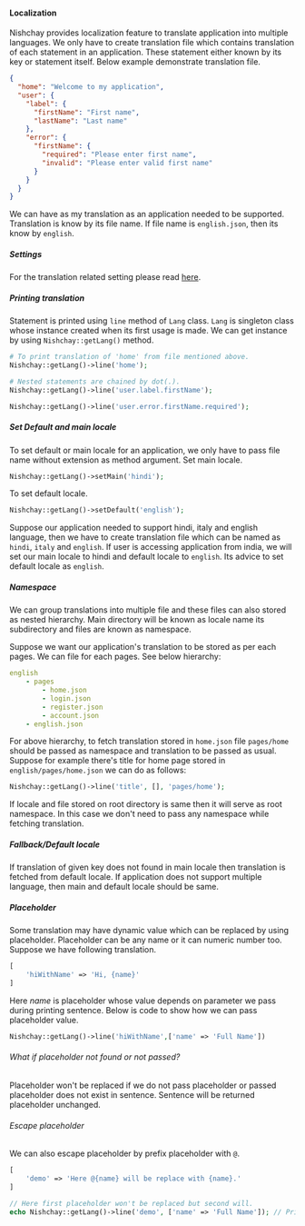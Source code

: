 #### Localization

Nishchay provides localization feature to translate application into multiple languages. We only have to create translation file which contains translation of each statement in an application. These statement either known by its key or statement itself. Below example demonstrate translation file.
```json
{
  "home": "Welcome to my application",
  "user": {
    "label": {
      "firstName": "First name",
      "lastName": "Last name"
    },
    "error": {
      "firstName": {
        "required": "Please enter first name",
        "invalid": "Please enter valid first name"
      }
    }
  }
}
```
We can have as my translation as an application needed to be supported. Translation is know by its file name. If file name is `english.json`, then its know by `english`.

##### Settings

For the translation related setting please read [here](/learningCenter/settings/lang).

##### Printing translation

Statement is printed using `line` method of `Lang` class. `Lang` is singleton class whose instance created when its first usage is made. We can get instance by using `Nishchay::getLang()` method.

```php
# To print translation of 'home' from file mentioned above.
Nishchay::getLang()->line('home');

# Nested statements are chained by dot(.).
Nishchay::getLang()->line('user.label.firstName');

Nishchay::getLang()->line('user.error.firstName.required'); 
```
##### Set Default and main locale

To set default or main locale for an application, we only have to pass file name without extension as method argument. Set main locale.
```php
Nishchay::getLang()->setMain('hindi');
```
To set default locale.
```php
Nishchay::getLang()->setDefault('english');
```
Suppose our application needed to support hindi, italy and english language, then we have to create translation file which can be named as `hindi`, `italy` and `english`. If user is accessing application from india, we will set our main locale to hindi and default locale to `english`. Its advice to set default locale as `english`.

##### Namespace

We can group translations into multiple file and these files can also stored as nested hierarchy. Main directory will be known as locale name its subdirectory and files are known as namespace.

Suppose we want our application's translation to be stored as per each pages. We can file for each pages. See below hierarchy:

```yaml
english
    - pages
        - home.json
        - login.json
        - register.json
        - account.json
    - english.json
```

For above hierarchy, to fetch translation stored in `home.json` file `pages/home` should be passed as namespace and translation to be passed as usual. Suppose for example there's title for home page stored in `english/pages/home.json` we can do as follows:

```php
Nishchay::getLang()->line('title', [], 'pages/home');
```

If locale and file stored on root directory is same then it will serve as root namespace. In this case we don't need to pass any namespace while fetching translation.

##### Fallback/Default locale

If translation of given key does not found in main locale then translation is fetched from default locale. If application does not support multiple language, then main and default locale should be same.

##### Placeholder

Some translation may have dynamic value which can be replaced by using placeholder. Placeholder can be any name or it can numeric number too. Suppose we have following translation.
```php
[
    'hiWithName' => 'Hi, {name}'
]
```
Here _name_ is placeholder whose value depends on parameter we pass during printing sentence. Below is code to show how we can pass placeholder value.
```php
Nishchay::getLang()->line('hiWithName',['name' => 'Full Name'])
```
###### What if placeholder not found or not passed?

Placeholder won't be replaced if we do not pass placeholder or passed placeholder does not exist in sentence. Sentence will be returned placeholder unchanged.

###### Escape placeholder

We can also escape placeholder by prefix placeholder with `@`.
```php
[
    'demo' => 'Here @{name} will be replace with {name}.'
]

// Here first placeholder won't be replaced but second will.
echo Nishchay::getLang()->line('demo', ['name' => 'Full Name']); // Prints: Here {name} will be replaced with Full Name.
```